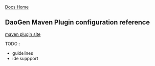 [Docs Home](../../index.md)

## DaoGen Maven Plugin configuration reference

[maven plugin site](https://docs.fugerit.org/data/java/site/fj-daogen-maven-plugin/generate-mojo.html)

TODO : 
* guidelines
* ide suppport